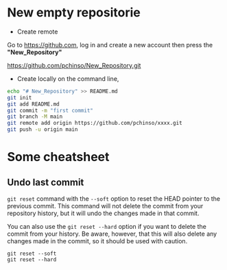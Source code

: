 
# New empty repositorie

- Create remote

Go to <https://github.com>, log in and create a new account then press the **"New_Repository"**

<https://github.com/pchinso/New_Repository.git>

- Create locally on the command line,

```sh
echo "# New_Repository" >> README.md
git init
git add README.md
git commit -m "first commit"
git branch -M main
git remote add origin https://github.com/pchinso/xxxx.git
git push -u origin main
```

# Some cheatsheet

## Undo last commit

`git reset` command with the `--soft` option to reset the HEAD pointer to the previous commit. This command will not delete the commit from your repository history, but it will undo the changes made in that commit.

You can also use the `git reset --hard` option if you want to delete the commit from your history. Be aware, however, that this will also delete any changes made in the commit, so it should be used with caution.

```git
git reset --soft
git reset --hard
```
